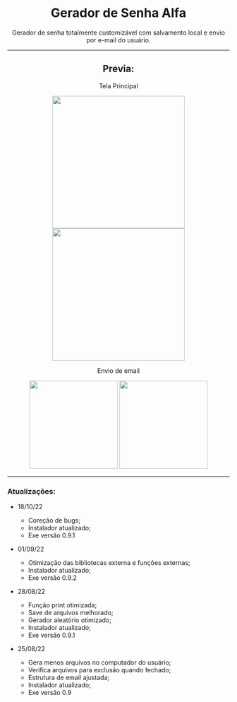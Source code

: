 <h1 align="center"> Gerador de Senha Alfa </h1>

<div align="center">
Gerador de senha totalmente customizável com salvamento local e envio por e-mail do usuário.
</div>

***

<h2 align="center"> Previa: </h2>

<div align="center">
  <p align="center">Tela Principal</p>
  
   <img height="300" src="https://user-images.githubusercontent.com/105604399/192158449-49e3ffcf-622a-4dbd-b105-a1e8d5615d3b.PNG"/>

   <img height="300" src="https://user-images.githubusercontent.com/105604399/192158456-72c63f01-89ed-4cdd-938c-067e5c3d9abb.PNG"/>

  <p align="center">Envio de email</p>
  
  <img height="200" src="https://user-images.githubusercontent.com/105604399/192158528-d313f70d-0a30-4a71-8ffc-04217150100b.PNG"/>
  
  <img height="200" src="https://user-images.githubusercontent.com/105604399/192158535-a09be09f-98b4-45aa-b940-f12e5ad7faa4.PNG"/>
</div>

***
<h3> Atualizações: </h3>

* 18/10/22
  * Coreção de bugs;
  * Instalador atualizado;
  * Exe versão 0.9.1
  
* 01/09/22
  * Otimização das bibliotecas externa e funções externas;
  * Instalador atualizado;
  * Exe versão 0.9.2

* 28/08/22
  * Função print otimizada;
  * Save de arquivos melhorado;
  * Gerador aleatório otimizado;
  * Instalador atualizado;
  * Exe versão 0.9.1

* 25/08/22
  * Gera menos arquivos no computador do usuário;
  * Verifica arquivos para exclusão quando fechado;
  * Estrutura de email ajustada;
  * Instalador atualizado;
  * Exe versão 0.9
